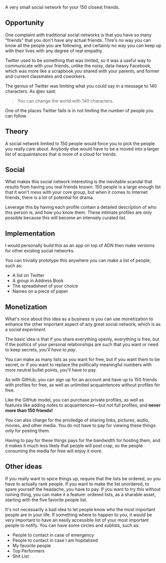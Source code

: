 A very small social network for your 150 closest friends.

## Opportunity 

One complaint with traditional social networks is that you have so many "friends" that you don't have any actual friends. Thre's no way you can know all the people you are following, and certainly no way you can keep up with their lives with any degree of real empathy.

Twitter used to be something that was limited, so it was a useful way to communicate with your friends, unlike the noisy, data-heavy Facebook, which was more like a scrapbook you shared with your parents, and former and current classmates and coworkers.

The genius of Twitter was limiting what you could say in a message to 140 characters. As @ev said:

> You can change the world with 140 characters.

One of the places Twitter fails is in not limiting the number of people you can follow.


## Theory

A social network limited to 150 people would force you to pick the people you really care about. Anybody else would have to be a moved into a larger list of acquaintances that is more of a cloud for trends.

## Social

What makes this social network interesting is the inevitable scandal that results from having you real friends known. 150 people is a large enough list that it won't mess with your core group, but when it comes to Internet friends, there is a lot of potential for drama.

Leverage this by having each profile contain a detailed description of who this person is, and how you know them. These intimate profiles are only possible because this will become an intensely curated list.

## Implementation

I would personally build this as an app on top of ADN then make versions for other existing social networks. 

You can trivially prototype this anywhere you can make a list of people, such as:

* A list on Twitter
* A group in Address Book
* The spreadsheet of your choice
* Names on a piece of paper

## Monetization

What's nice about this idea as a business is you can use monetization to enhance the other important aspect of any great social network, which is as a _social experiment_.

The basic idea is that if you share everything openly, everything is free, but if the politics of your personal relationships are such that you want or need to keep secrets, _you'll have to pay_.

You can make as many lists as you want for free, but if you want them to be secret, or if you want to replace the politically meaningful numbers with more neutral bullet points, you'll have to pay.

As with GitHub, you can sign up for an account and have up to 150 friends with profiles for free, as well as unlimited acquaintences without profiles for free.

Like the GitHub model, you can purchase private profiles, as well as features like adding notes to acquaintences—but not full profiles, and **never more than 150 friends!**

You can also charge for the priviledge of sharing links, pictures, audio, movies, and other media. You do not have to pay for viewing these things: only for posting them.

Having to pay for these things pays for the bandwidth for hosting them, and it makes it much less likely that people will post crap, so the people consuming the media for free will enjoy it more.

## Other ideas

If you really want to spice things up, require that the lists be ordered, so you have to actually rank people. If you want to make the list unordered, to spare yourself the headache, you have to pay. If you want to try this without ruining thing, you can make it a feature: ordered lists, as a sharable asset, starting with the five favorite people list.

It's not necessarily a bad idea to let people know who the most important people are in your life. If something where to happen to you, it would be very important to have an easily accessible list of your most important people to notify. You can have some circles and sublists, such as:

* People to contact in case of emergency
* People to contact in case I am hopitalized
* My favorite people
* Top Performers
* Shit List

